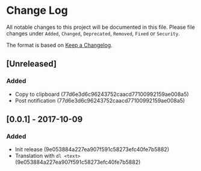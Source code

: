 # Change Log
All notable changes to this project will be documented in this file.
Please file changes under `Added`, `Changed`, `Deprecated`, `Removed`, `Fixed` or `Security`.

The format is based on [Keep a Changelog](http://keepachangelog.com/).

## [Unreleased]

### Added

- Copy to clipboard (77d6e3d6c96243752caacd77100992159ae008a5)
- Post notification (77d6e3d6c96243752caacd77100992159ae008a5)

## [0.0.1] - 2017-10-09

### Added

- Init release (9e053884a227ea907f591c58273efc40fe7b5882)
- Translation with `dl <text>` (9e053884a227ea907f591c58273efc40fe7b5882)